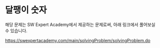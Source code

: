 # 달팽이 숫자

해당 문제는 SW Expert Academy에서 제공하는 문제로써, 아래 링크에서 풀어보실 수 있습니다.

https://swexpertacademy.com/main/solvingProblem/solvingProblem.do